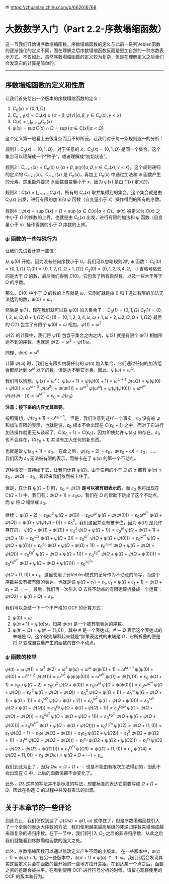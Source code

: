 #! https://zhuanlan.zhihu.com/p/662616768
# 大数数学入门（Part 2.2-序数塌缩函数）

这一节我们开始讲序数塌缩函数。序数塌缩函数的定义与此前一系列Veblen函数的逐渐强化的定义不同，而在理解之后序数塌缩函数反而是更加自然的一种序数表示方式。不仅如此，虽然序数塌缩函数的定义较为复杂，但是在理解定义之后我们会发现它的计算是简单的。

---

## 序数塌缩函数的定义和性质

让我们首先给出一个版本的序数塌缩函数的定义：

1. $C_0(x) = \{0,1,\Omega\}$
2. $C_{n+1}(x) = C_{n}(x) \cup \{\alpha+\beta, \psi(\gamma) | \alpha, \beta, \gamma \in C_{n}(x), \gamma < x\}$
3. $C(x) = \bigcup_{n<\omega} C_n(x)$
4. $\psi(x) = \sup C(x) \cap \Omega = \sup \{\alpha \in C(x) | \alpha < \Omega\}$

这个定义第一眼看上去很复杂而且不知所云。让我们对于每一条规则逐一的分析：

规则1：$C_0(x) = \{0,1,\Omega\}$。对于任意的 $x$，$C_0(x) = \{0,1,\Omega\}$ 是同一个集合。这个集合可以理解成一个“种子”，或者理解成“初始状态”。

规则2：$C_{n+1}(x) = C_{n}(x) \cup \{\alpha+\beta, \psi(\gamma) | \alpha, \beta, \gamma \in C_{n}(x), \gamma < x\}$。这个规则递归的定义的 $C_{n+1}(x)$。$C_{n+1}(x)$ 是 $C_n(x)$，再加上 $C_{n}(x)$ 中通过加法和 $\psi$ 函数产生的元素，这里额外要求 $\psi$ 函数自变量小于 $x$，因为 $\psi(x)$ 是由 $C(x)$ 定义的。

规则3：$C(x) = \bigcup_{n<\omega} C_n(x)$。所有的 $C_n(x)$ 取并集得到的集合。这个集合就是由 $C_0(x)$ 出发，进行有限的加法和 $\psi$ 函数（自变量小于 $x$）操作得到的所有的序数。

规则4：$\psi(x) = \sup C(x) \cap \Omega = \sup \{\alpha \in C(x) | \alpha < \Omega\}$。$\psi(x)$ 被定义为 $C(x)$ 之中小于 $\Omega$ 的序数的上界，也就是由 $C_0(x)$ 出发，进行有限的加法和 $\psi$ 函数（自变量小于 $x$）操作得到的小于 $\Omega$ 序数的上界。

### $\psi$ 函数的一些特殊行为

让我们先试着计算一些值：

从 $\psi(0)$ 开始。因为没有任何序数小于 $0$，我们可以忽略规则2的 $\psi$ 函数：
$C_0(0) = \{0,1,\Omega\}$
$C_1(0) = \{0,1,2,\Omega,\Omega+1,\Omega2\}$
$C_2(0) = \{0,1,2,3,4,\Omega,\cdots\}$
省略号略去的是大于 $\Omega$ 的数，最后我们得到 $C(0)$，它包含了所有自然数，以及一些大于等于 $\Omega$ 的序数。

那么，$C(0)$ 中小于 $\Omega$ 的数的上界就是 $\omega$，它刚好就是由 $0$ 和 $1$ 通过有限的加法无法达到的数，$\psi(0) = \omega$。

然后是 $\psi(1)$，现在我们就可以将 $\psi(0)$ 加入集合了：
$C_0(1) = \{0,1,\Omega\}$
$C_1(1) = \{0,1,2,\omega,\Omega,\Omega+1,\Omega2\}$
$C_2(1) = \{0,1,2,3,4,\omega,\omega+1,\omega+2,\omega2,\Omega,\Omega+1,\Omega2\}$
最后的 $C(1)$ 包含了有限个 $\psi(0) = \omega$ 相加。$\psi(1) = \omega^2$

$\psi(2)$ 的计算中，我们将 $\psi(1)$ 包含于集合之内之内，$\psi(2)$ 就是有限个 $\psi(1)$ 相加所达不到的序数，也就是 $\psi(2) = \omega^3 = \psi(1) \omega$。

同理，$\psi(n) = \omega^n$

计算 $\psi(\omega)$ 时，我们在有限步内将任何的 $\psi(n)$ 加入集合，它们通过任何的加法组合都能达到 $\omega^\omega$ 以下的数，但是达不到它本身。因此，$\psi(\omega) = \omega^\omega$。

我们可以猜想，$\psi(x) = \omega^x$：
$\psi(\omega+1) = \psi(\psi(0)+1) = \omega^{\omega+1}$
$\psi(\omega2) = \psi(\psi(0)+\psi(0)) = \omega^{\omega+2}$
$\psi(\omega^2) = \psi(\psi(1)) = \omega^{\omega^2}$
$\psi(\omega^\omega) = \psi(\psi(\psi(0))) = \omega^{\omega^\omega}$
$\psi(\psi(\psi(\cdots))) = \omega^{\omega^\cdots} = \varepsilon_0 = \psi(\varepsilon_0)$

**注意：接下来的内容尤其重要。**

按照猜想，$\psi(\varepsilon_0+1) = \omega^{\varepsilon_0+1}$。
但是，我们注意到这样一个事实：$\varepsilon_0$ 没有被 $\psi$ 和加法有限的表示，也就是说，$\varepsilon_0$ 根本不会出现在 $C(\varepsilon_0+1)$ 之中，而对于它进行加法操作就更无从谈起了。$C(\varepsilon_0+1) = C(\varepsilon_0)$，因为即使允许 $\psi(\varepsilon_0)$ 的存在，$\varepsilon_0$ 也不会存在，$C(\varepsilon_0+1)$ 并没有加入任何的新东西。

也就是说 $\psi(\varepsilon_0+1) = \varepsilon_0$。
在此之后，$\psi(\varepsilon_0+2) = \varepsilon_0$，$\psi(\varepsilon_0+\omega) = \varepsilon_0$，$\cdots$。
我们因为 $\varepsilon_0$ 无法被有限的表示，而被卡在了 $\psi(x)$ 的第一个不动点。

这种情况一直持续下去，让我们计算 $\psi(\Omega)$。由于任何的小于 $\Omega$ 的 $\alpha$ 都有 $\psi(\alpha)\le \varepsilon_0$，$\psi(\Omega) = \varepsilon_0$，看起来我们依然被卡住了。

但是，在计算 $\psi(\Omega+1)$ 时，$\varepsilon_0 = \psi(\Omega)$ **是可以被有限表示的**，而 $\varepsilon_0$ 也将出现在 $C(\Omega+1)$ 中，我们有：$\psi(\Omega+1) = \varepsilon_0 \omega$，我们在 $\Omega$ 的帮助下跳出了这个不动点，而 $\psi$ 将 $\Omega$ 塌缩成 $\varepsilon_0$。

继续：
$\psi(\Omega+2) = \varepsilon_0 \omega^2$
$\psi(\Omega+\psi(0)) = \varepsilon_0 \omega^\omega$
$\psi(\Omega+\psi(\psi(0))) = \varepsilon_0 \omega^{\omega^\omega}$
$\psi(\Omega + \psi(\Omega)) = \psi(\Omega+\psi(\psi(\psi(\cdots)))) = \varepsilon_0^2$。我们这里并没有被卡住，因为 $\psi(\Omega)$ 是允许存在的。
$\psi(\Omega + \psi(\Omega)+\psi(\Omega)) = \varepsilon_0^3$
$\psi(\Omega + \psi(\Omega + 1)) = \varepsilon_0^{\omega}$
$\psi(\Omega + \psi(\Omega + 1) + \psi(\Omega + 1)) = \varepsilon_0^{\omega2}$
$\psi(\Omega + \psi(\Omega + 2)) = \varepsilon_0^{\omega^2}$
$\psi(\Omega + \psi(\Omega + \psi(0))) = \varepsilon_0^{\omega^\omega}$
$\psi(\Omega + \psi(\Omega + \psi(\Omega))) = \varepsilon_0^{\varepsilon_0}$
$\psi(\Omega + \psi(\Omega + \psi(\Omega) + 1)) = \varepsilon_0^{\varepsilon_0\omega}$
$\psi(\Omega + \psi(\Omega + \psi(\Omega) + \psi(\Omega))) = \varepsilon_0^{\varepsilon_0^2}$
$\psi(\Omega + \psi(\Omega + \psi(\Omega + 1))) = \varepsilon_0^{\varepsilon_0^\omega}$
$\psi(\Omega + \psi(\Omega + \psi(\Omega + \psi(0)))) = \varepsilon_0^{\varepsilon_0^{\omega^\omega}}$
$\psi(\Omega + \psi(\Omega + \psi(\Omega + \psi(\Omega)))) = \varepsilon_0^{\varepsilon_0^{\varepsilon_0}}$

$\psi(\Omega + (1,0)) = \varepsilon_1$，这里使用了弱Veblen模式的记号作为不动点的简写，而这个序数并没有被有限的表达。也就是说 $\psi(\Omega + \varepsilon_1) = \varepsilon_1$, $\varepsilon_1 = \psi(\Omega+\varepsilon_1 + 1) = \psi(\Omega+\varepsilon_1 + 2) = \cdots$，最后，我们再一次引入 $\Omega$ 去将不动点的有限运算折叠成一个运算：$\psi(\Omega2) = \psi(\Omega + \Omega) = \varepsilon_1$。

我们可以总结一下一个不严格的 OCF 的计算方式：

1. $\psi(0) = \omega$
2. $\psi(\alpha+1) = \psi(\alpha)\omega$，如果 $\psi(\alpha)$ 是一个被有限表达的序数。
3. $\psi(\# \sim \Omega) = \psi(\# \sim (1,0))$，其中 $\#$ 是一个表达式，$\#\sim \Omega$ 表示这个表达式的末端是 $\Omega$。这个规则解释起来就是“如果表达式的末端是 $\Omega$，它所折叠的便是将 $\Omega$ 变成自变量产生的函数的首个不动点。

### $\psi$ 函数的枚举

$\psi(0) = \omega$
$\psi(1) = \omega^2$
$\psi(2) = \omega^3$
$\psi(\omega) = \omega^\omega$
$\psi(\psi(0)+1) = \omega^{\omega+1}$
$\psi(\psi(0)+\psi(0)) = \omega^{\omega+2}$
$\psi(\psi(1)) = \omega^{\omega^2}$
$\psi(\psi(\psi(0))) = \omega^{\omega^\omega}$
$\psi(\Omega) = \psi((1,0)) = \varepsilon_0$
$\psi(\Omega+1) = \varepsilon_0 \omega$
$\psi(\Omega+2) = \varepsilon_0 \omega^2$
$\psi(\Omega+\psi(0)) = \varepsilon_0 \omega^\omega$
$\psi(\Omega+\psi(\psi(0))) = \varepsilon_0 \omega^{\omega^\omega}$
$\psi(\Omega + \psi(\Omega)) = \varepsilon_0^2$
$\psi(\Omega + \psi(\Omega)+ \psi(\Omega)) = \varepsilon_0^3$
$\psi(\Omega + \psi(\Omega + 1)) = \varepsilon_0^{\omega}$
$\psi(\Omega + \psi(\Omega + 1) + \psi(\Omega + 1)) = \varepsilon_0^{\omega2}$
$\psi(\Omega + \psi(\Omega + 2)) = \varepsilon_0^{\omega^2}$
$\psi(\Omega + \psi(\Omega + \psi(0))) = \varepsilon_0^{\omega^\omega}$
$\psi(\Omega + \psi(\Omega + \psi(\Omega))) = \varepsilon_0^{\varepsilon_0}$
$\psi(\Omega + \psi(\Omega + \psi(\Omega) + 1)) = \varepsilon_0^{\varepsilon_0\omega}$
$\psi(\Omega + \psi(\Omega + \psi(\Omega) + \psi(\Omega))) = \varepsilon_0^{\varepsilon_0^2}$
$\psi(\Omega + \psi(\Omega + \psi(\Omega + 1))) = \varepsilon_0^{\varepsilon_0^\omega}$
$\psi(\Omega + \psi(\Omega + \psi(\Omega + \psi(0)))) = \varepsilon_0^{\varepsilon_0^{\omega^\omega}}$
$\psi(\Omega + \psi(\Omega + \psi(\Omega + \psi(\Omega)))) = \varepsilon_0^{\varepsilon_0^{\varepsilon_0}}$
$\psi(\Omega2) = \psi(\Omega + (1,0)) = \varepsilon_1$
$\psi(\Omega2 + 1) = \varepsilon_1 \omega$
$\psi(\Omega2 + \psi(\Omega)) = \varepsilon_1 \varepsilon_0$
$\psi(\Omega2 + \psi(\Omega2)) = \varepsilon_1^2$
$\psi(\Omega2 + \psi(\Omega2+1)) = \varepsilon_1^\omega$
$\psi(\Omega2 + \psi(\Omega2+\psi(\Omega))) = \varepsilon_1^{\varepsilon_0}$
$\psi(\Omega2 + \psi(\Omega2+\psi(\Omega2))) = \varepsilon_1^{\varepsilon_1}$
$\psi(\Omega2 + \psi(\Omega2+\psi(\Omega2+\psi(\Omega2)))) = \varepsilon_1^{\varepsilon_1^{\varepsilon_1}}$
$\psi(\Omega3) = \psi(\Omega2 + (1,0)) = \varepsilon_2$
$\psi(\Omega4) = \psi(\Omega2 + (1,0)) = \varepsilon_3$
$\psi(\Omega \omega) = \psi(\Omega + \Omega + \cdots) = \varepsilon_\omega$

我们到此为止了，因为 $\Omega\omega = \Omega + \Omega + \cdots$ 也是不能由有限次加法得到的，因此不会出现在 $C$ 中，此后的函数值都不会变化了。

此外，$\Omega3$ 这样的写法并不是标准的写法，想要标准的表达它需要写成 $\Omega+\Omega+\Omega$，因此在构造 $C$ 的过程中并没有乘法的出现。

## 关于本章节的一些评论

到此为止，我们仅仅到达了 $\psi(\Omega \omega) = \varphi(1,\omega)$ 就停住了，但是序数塌缩函数引入了一个全新的表达大序数的方法：我们使用越来越高层级的非递归序数来塌缩成越来越复杂的递归序数。在下一节中，我们将引入 $\Omega_2$ 之后的非递归序数，从此之后我们就能看到序数塌缩函数的强大之处。

此外，序数塌缩函数可以通过修改定义产生不同的小版本。
在一些版本中，$\psi(\alpha+1) = \psi(\alpha)+1$。在另一些版本中，$\psi(\alpha+1) = \psi(\alpha)\uparrow\uparrow \omega$。我们此后会发现其实这些定义只会在函数的最开始的一些地方拉开差距，在到达某一个点之后，函数之间的差距会被抹平。在看到使用 OCF 进行符号分析的时候，请留心观察使用的 OCF 的版本和行为。